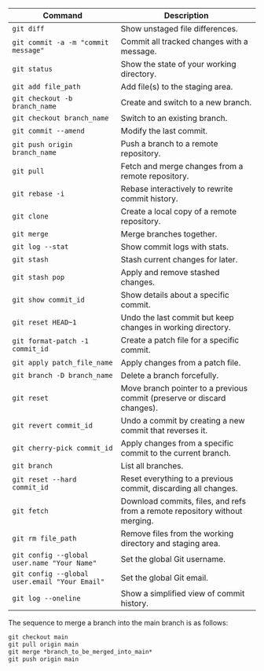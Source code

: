| Command                                    | Description                                                                       |
|--------------------------------------------|-----------------------------------------------------------------------------------|
| `git diff`                                 | Show unstaged file differences.                                                  |
| `git commit -a -m "commit message"`        | Commit all tracked changes with a message.                                       |
| `git status`                               | Show the state of your working directory.                                        |
| `git add file_path`                        | Add file(s) to the staging area.                                                 |
| `git checkout -b branch_name`              | Create and switch to a new branch.                                               |
| `git checkout branch_name`                 | Switch to an existing branch.                                                    |
| `git commit --amend`                       | Modify the last commit.                                                          |
| `git push origin branch_name`              | Push a branch to a remote repository.                                            |
| `git pull`                                 | Fetch and merge changes from a remote repository.                                |
| `git rebase -i`                            | Rebase interactively to rewrite commit history.                                  |
| `git clone`                                | Create a local copy of a remote repository.                                      |
| `git merge`                                | Merge branches together.                                                         |
| `git log --stat`                           | Show commit logs with stats.                                                     |
| `git stash`                                | Stash current changes for later.                                                 |
| `git stash pop`                            | Apply and remove stashed changes.                                                |
| `git show commit_id`                       | Show details about a specific commit.                                            |
| `git reset HEAD~1`                         | Undo the last commit but keep changes in working directory.                      |
| `git format-patch -1 commit_id`            | Create a patch file for a specific commit.                                       |
| `git apply patch_file_name`                | Apply changes from a patch file.                                                 |
| `git branch -D branch_name`                | Delete a branch forcefully.                                                      |
| `git reset`                                | Move branch pointer to a previous commit (preserve or discard changes).          |
| `git revert commit_id`                     | Undo a commit by creating a new commit that reverses it.                         |
| `git cherry-pick commit_id`                | Apply changes from a specific commit to the current branch.                      |
| `git branch`                               | List all branches.                                                               |
| `git reset --hard commit_id`               | Reset everything to a previous commit, discarding all changes.                   |
| `git fetch`                                | Download commits, files, and refs from a remote repository without merging.      |
| `git rm file_path`                         | Remove files from the working directory and staging area.                        |
| `git config --global user.name "Your Name"`| Set the global Git username.                                                     |
| `git config --global user.email "Your Email"` | Set the global Git email.                                                      |
| `git log --oneline`                        | Show a simplified view of commit history.                                        |



The sequence to merge a branch into the main branch is as follows:
```cmd
git checkout main
git pull origin main
git merge *branch_to_be_merged_into_main*
git push origin main
```